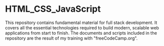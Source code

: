 # HTML_CSS_JavaScript
This repository contains fundamental material for full stack development. It covers all the essential technologies required to build modern, scalable web applications from start to finish. The documents and scripts included in the repository are the result of my training with "freeCodeCamp.org".
